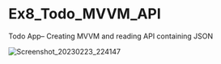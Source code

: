 # Ex8_Todo_MVVM_API
Todo App– Creating MVVM and reading API containing JSON 

![Screenshot_20230223_224147](https://user-images.githubusercontent.com/28098368/221025938-560bb240-d4e8-4604-831d-924d186a3e77.png)
